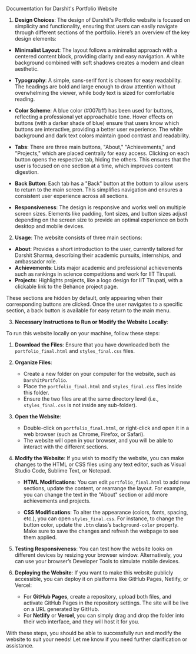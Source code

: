  Documentation for Darshit's Portfolio Website

 1. **Design Choices**:
The design of Darshit's Portfolio website is focused on simplicity and functionality, ensuring that users can easily navigate through different sections of the portfolio. Here’s an overview of the key design elements:

- **Minimalist Layout**: The layout follows a minimalist approach with a centered content block, providing clarity and easy navigation. A white background combined with soft shadows creates a modern and clean aesthetic.
  
- **Typography**: A simple, sans-serif font is chosen for easy readability. The headings are bold and large enough to draw attention without overwhelming the viewer, while body text is sized for comfortable reading.
  
- **Color Scheme**: A blue color (#007bff) has been used for buttons, reflecting a professional yet approachable tone. Hover effects on buttons (with a darker shade of blue) ensure that users know which buttons are interactive, providing a better user experience. The white background and dark text colors maintain good contrast and readability.
  
- **Tabs**: There are three main buttons, "About," "Achievements," and "Projects," which are placed centrally for easy access. Clicking on each button opens the respective tab, hiding the others. This ensures that the user is focused on one section at a time, which improves content digestion.
  
- **Back Button**: Each tab has a "Back" button at the bottom to allow users to return to the main screen. This simplifies navigation and ensures a consistent user experience across all sections.

- **Responsiveness**: The design is responsive and works well on multiple screen sizes. Elements like padding, font sizes, and button sizes adjust depending on the screen size to provide an optimal experience on both desktop and mobile devices.

 2. **Usage**:
The website consists of three main sections:
   - **About**: Provides a short introduction to the user, currently tailored for Darshit Sharma, describing their academic pursuits, internships, and ambassador role.
   - **Achievements**: Lists major academic and professional achievements such as rankings in science competitions and work for IIT Tirupati.
   - **Projects**: Highlights projects, like a logo design for IIT Tirupati, with a clickable link to the Behance project page.

These sections are hidden by default, only appearing when their corresponding buttons are clicked. Once the user navigates to a specific section, a back button is available for easy return to the main menu.

 3. **Necessary Instructions to Run or Modify the Website Locally**:

To run this website locally on your machine, follow these steps:

1. **Download the Files**:
   Ensure that you have downloaded both the `portfolio_final.html` and `styles_final.css` files.

2. **Organize Files**:
   - Create a new folder on your computer for the website, such as `DarshitPortfolio`.
   - Place the `portfolio_final.html` and `styles_final.css` files inside this folder.
   - Ensure the two files are at the same directory level (i.e., `styles_final.css` is not inside any sub-folder).

3. **Open the Website**:
   - Double-click on `portfolio_final.html`, or right-click and open it in a web browser (such as Chrome, Firefox, or Safari).
   - The website will open in your browser, and you will be able to interact with the different sections.

4. **Modify the Website**:
   If you wish to modify the website, you can make changes to the HTML or CSS files using any text editor, such as Visual Studio Code, Sublime Text, or Notepad.

   - **HTML Modifications**: You can edit `portfolio_final.html` to add new sections, update the content, or rearrange the layout. For example, you can change the text in the "About" section or add more achievements and projects.
   
   - **CSS Modifications**: To alter the appearance (colors, fonts, spacing, etc.), you can open `styles_final.css`. For instance, to change the button color, update the `.btn` class’s `background-color` property. Make sure to save the changes and refresh the webpage to see them applied.

5. **Testing Responsiveness**:
   You can test how the website looks on different devices by resizing your browser window. Alternatively, you can use your browser’s Developer Tools to simulate mobile devices.

6. **Deploying the Website**:
   If you want to make this website publicly accessible, you can deploy it on platforms like GitHub Pages, Netlify, or Vercel:
   - For **GitHub Pages**, create a repository, upload both files, and activate GitHub Pages in the repository settings. The site will be live on a URL generated by GitHub.
   - For **Netlify** or **Vercel**, you can simply drag and drop the folder into their web interface, and they will host it for you.

With these steps, you should be able to successfully run and modify the website to suit your needs! Let me know if you need further clarification or assistance.
